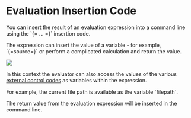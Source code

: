# Evaluation Insertion Code

You can insert the result of an evaluation expression into a command line using the \`{= ... =}\` insertion code.

The expression can insert the value of a variable - for example, \`{=source=}\` or perform a complicated calculation and return the value.

![](page>standard_variables&nodate&nouser&nofooter)

In this context the evaluator can also access the values of the various [external control codes](/Manual/reference/command_reference/external_control_codes/RAEDME.md) as variables within the expression.

For example, the current file path is available as the variable \`filepath\`.

The return value from the evaluation expression will be inserted in the command line.
